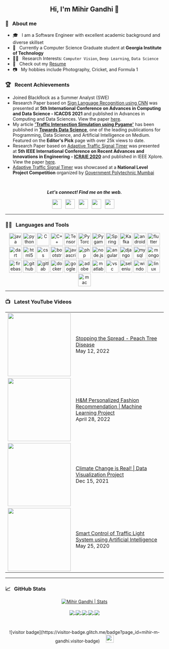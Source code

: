<h2 align="center">Hi, I'm Mihir Gandhi 👋</h2>

### 📖 &nbsp; About me
* 🎓 &nbsp; I am a Software Engineer with excellent academic background and diverse skillset
* 🏢  &nbsp; Currently a Computer Science Graduate student at **Georgia Institute of Technology**
* 👨‍💻 &nbsp; Research Interests: `Computer Vision`, `Deep Learning`, `Data Science`
* 📄 &nbsp; Check out my [Resume](./Mihir_Gandhi.pdf)
* 📷 &nbsp; My hobbies include Photography, Cricket, and Formula 1

### 🏆 &nbsp; Recent Achievements

* Joined BlackRock as a Summer Analyst (SWE)
* Research Paper based on [Sign Language Recognition using CNN](https://github.com/mihir-m-gandhi/Sign-Language-Recognition) was presented at **5th International Conference on Advances in Computing and Data Science - ICACDS 2021** and published in Advances in Computing and Data Sciences. View the paper [here](https://link.springer.com/chapter/10.1007/978-3-030-88244-0_27).
*  My article **['Traffic Intersection Simulation using Pygame'](https://towardsdatascience.com/traffic-intersection-simulation-using-pygame-689d6bd7687a)** has been published in **[Towards Data Science](https://towardsdatascience.com/)**, one of the leading publications for Programming, Data Science, and Artificial Intelligence on Medium. Featured on the **Editor's Pick** page with over 25k views to date.
* Research Paper based on [Adaptive Traffic Signal Timer](https://github.com/mihir-m-gandhi/Adaptive-Traffic-Signal-Timer) was presented at **5th IEEE International Conference on Recent Advances and Innovations in Engineering - [ICRAIE 2020](http://www.icraie.poornima.org/)** and published in IEEE Xplore. View the paper [here](https://ieeexplore.ieee.org/document/9358334).
* [Adaptive Traffic Signal Timer](https://github.com/mihir-m-gandhi/Adaptive-Traffic-Signal-Timer) was showcased at a **National Level Project Competition** organized by [Government Polytechnic Mumbai](http://www.gpmumbai.ac.in/) 

<br />

<p align="center">
<b><i>Let's connect! Find me on the web.</i></b>  

<p align='center'>
<a href="https://www.linkedin.com/in/mihir-m-gandhi/"><img height="30" src="https://img.shields.io/badge/linkedin-blue.svg?&style=for-the-badge&logo=linkedin&logoColor=white""></a>&nbsp;&nbsp;
<a href="mailto:mihirgandhi0706@gmail.com"><img height="30" src="https://img.shields.io/badge/gmail-c14438?&style=for-the-badge&logo=gmail&logoColor=white"></a>&nbsp;&nbsp;
<a href="https://www.youtube.com/channel/UCN_cgHfyW8rhOn7O3JGpRjw"><img height="30" src="https://img.shields.io/badge/YouTube-FF0000?style=for-the-badge&logo=youtube&logoColor=white"></a>&nbsp;&nbsp; 
 <a href="https://www.instagram.com/mihir.mg/"><img height="30" src="https://img.shields.io/badge/instagram-C13584.svg?&style=for-the-badge&logo=instagram&logoColor=white"></a>&nbsp;&nbsp;
<a href="https://twitter.com/mihirgandhi7698"><img height="30" src="https://img.shields.io/badge/twitter-%231DA1F2.svg?&style=for-the-badge&logo=twitter&logoColor=white"></a>&nbsp;&nbsp;
  

</p>
</p>

---
### 👨‍💻 &nbsp; Languages and Tools

<p align="center">
  <img src="https://www.vectorlogo.zone/logos/java/java-icon.svg" alt="java" width="40" height="40" title="Java" />
  <img src="https://www.vectorlogo.zone/logos/python/python-icon.svg" alt="python" width="40" height="40" title="Python" />
  <img src="https://cdn.iconscout.com/icon/free/png-512/c-programming-569564.png" alt="C" width="40" height="40" title="C"/>
  <img src="https://e7.pngegg.com/pngimages/46/626/png-clipart-c-logo-the-c-programming-language-computer-icons-computer-programming-source-code-programming-miscellaneous-template.png" alt="C++" width="40" height="40" title="C++"/>
 
  <img src="https://www.vectorlogo.zone/logos/tensorflow/tensorflow-icon.svg" alt="TensorFlow" width="40" height="40" title="Tensorflow" />
  <img src="https://www.vectorlogo.zone/logos/pytorch/pytorch-icon.svg" alt="PyTorch" width="40" height="40" title="Pytorch" />
  <img src="https://logodix.com/logo/2058787.png" alt="Pygame" width="40" height="40" title="Pygame" />
  
  <img src="https://www.vectorlogo.zone/logos/springio/springio-icon.svg" alt="Spring" width="40" height="40" title="Spring" />
  <img src="https://www.vectorlogo.zone/logos/apache_kafka/apache_kafka-icon.svg" alt="Kafka" width="40" height="40" title="Kafka" />
  
  <img src="https://www.vectorlogo.zone/logos/android/android-official.svg" alt="android" width="40" height="40" title="Android"/>
  <img src="https://www.vectorlogo.zone/logos/flutterio/flutterio-icon.svg" alt="flutter" width="40" height="40" title="Flutter"/>
  <img src="https://www.vectorlogo.zone/logos/dartlang/dartlang-icon.svg" alt="dart" width="40" height="40" title="Dart"/>
  
  <img src="https://www.vectorlogo.zone/logos/w3_html5/w3_html5-icon.svg" alt="html5" width="40" height="40" title="HTML5" />
  <img src="https://www.pngitem.com/pimgs/m/198-1985012_transparent-css3-logo-png-css-logo-transparent-background.png" alt="css" width="40" height="40" title="CSS3" />
  <img src="https://www.vectorlogo.zone/logos/getbootstrap/getbootstrap-icon.svg" alt="bootstrap" width="40" height="40" title="Bootstrap"/>
  <img src="https://www.vectorlogo.zone/logos/javascript/javascript-icon.svg" alt="javascript" width="40" height="40" title="Javascript" />
  <img src="https://www.vectorlogo.zone/logos/php/php-icon.svg" alt="php" width="40" height="40" title="PHP"/>
  <img src="https://www.vectorlogo.zone/logos/nodejs/nodejs-icon.svg" alt="node.js" width="40" height="40" title="Node.JS" />
  <img src="https://www.vectorlogo.zone/logos/angular/angular-icon.svg" alt="angular" width="40" height="40" title="Angular" />
  <img src="https://www.vectorlogo.zone/logos/djangoproject/djangoproject-icon.svg" alt="django" width="40" height="40" title="Django" />
 
 <img src="https://www.vectorlogo.zone/logos/mysql/mysql-icon.svg" alt="mysql" width="40" height="40" title="MySQL" />
  <img src="https://www.vectorlogo.zone/logos/mongodb/mongodb-icon.svg" alt="mongodb" width="40" height="40" title="MongoDB" />
  <img src="https://www.vectorlogo.zone/logos/firebase/firebase-icon.svg" alt="firebase" width="40" height="40" title="Firebase" />

  <img src="https://www.vectorlogo.zone/logos/github/github-icon.svg" alt="github" width="40" height="40" title="GitHub" />
  <img src="https://www.vectorlogo.zone/logos/gitlab/gitlab-icon.svg" alt="gitlab" width="40" height="40" title="GitLab" />
  <img src="https://www.vectorlogo.zone/logos/docker/docker-icon.svg" alt="docker" width="40" height="40" title="Docker" />
  <img src="https://www.vectorlogo.zone/logos/google_cloud/google_cloud-icon.svg" alt="googlecloud" width="40" height="40" title="Google Cloud" />

  <img src="https://upload.wikimedia.org/wikipedia/commons/thumb/c/c2/Adobe_XD_CC_icon.svg/1200px-Adobe_XD_CC_icon.svg.png" alt="adobe xd" width="40" height="40" title="Adobe XD" />
  <img src="https://upload.wikimedia.org/wikipedia/commons/thumb/2/21/Matlab_Logo.png/667px-Matlab_Logo.png" alt="matlab" width="40" height="40" title="MATLAB" />
  <img src="https://www.vectorlogo.zone/logos/visualstudio_code/visualstudio_code-icon.svg" alt="vsc" width="40" height="40" title="Visual Studio Code" />
  <img src="https://img.icons8.com/ios/452/selenium-test-automation.png" alt="selenium" width="40" height="40" title="Selenium" />
  
  <img src="https://icons-for-free.com/iconfiles/png/512/desktop+microsoft+os+screen+technology+windows+icon-1320192780138264654.png" alt="windows" width="40" height="40" title="Windows OS" />
  <img src="https://www.vectorlogo.zone/logos/linux/linux-icon.svg" alt="linux" width="40" height="40" title="Linux OS" />
  <img src="https://icons.iconarchive.com/icons/icons8/windows-8/512/Systems-Mac-Os-icon.png" alt="mac" width="40" height="40" title="macOS" />

</p>

---
### 📺 &nbsp; Latest YouTube Videos

<table>
  <tbody>
    <!-- YOUTUBE:START -->
   <tr>
      <td><a href="https://youtu.be/p5d_lPTsd-4"><img width="200px" src="https://img.youtube.com/vi/p5d_lPTsd-4/maxresdefault.jpg"></a></td>
      <td><a href="https://youtu.be/p5d_lPTsd-4">Stopping the Spread - Peach Tree Disease</a><br/>May 12, 2022</td>
    </tr>
   <tr>
      <td><a href="https://youtu.be/XGmRTsjJRN4"><img width="200px" src="https://i.ytimg.com/vi/XGmRTsjJRN4/mqdefault.jpg"></a></td>
      <td><a href="https://youtu.be/XGmRTsjJRN4">H&M Personalized Fashion Recommendation | Machine Learning Project</a><br/>April 28, 2022</td>
    </tr>
   <tr>
      <td><a href="https://youtu.be/k2iPT3R_x0w"><img width="200px" src="https://i.ytimg.com/vi/k2iPT3R_x0w/mqdefault.jpg"></a></td>
      <td><a href="https://youtu.be/k2iPT3R_x0w">Climate Change is Real! | Data Visualization Project</a><br/>Dec 15, 2021</td>
    </tr>
<!--     <tr>
      <td><a href="https://youtu.be/kDrJEgj7FdY"><img width="200px" src="https://i.ytimg.com/vi/kDrJEgj7FdY/mqdefault.jpg"></a></td>
      <td><a href="https://youtu.be/kDrJEgj7FdY">Medicyl - Decentralized Health Record Management (SIH 2020)</a><br/>Feb 4, 2021</td>
    </tr> -->
    <tr>
      <td><a href="https://youtu.be/OssY5pzOyo0"><img width="200px" src="https://i.ytimg.com/vi/OssY5pzOyo0/mqdefault.jpg"></a></td>
      <td><a href="https://youtu.be/OssY5pzOyo0">Smart Control of Traffic Light System using Artificial Intelligence</a><br/>May 25, 2020</td>
    </tr>
  <!-- YOUTUBE:END -->
  </tbody>
</table>

---
### &#x1f4c8; &nbsp; GitHub Stats

<p align="center">
  
<a href="https://github.com/mihir-m-gandhi">
  <img align="center" src="https://github-readme-stats.vercel.app/api?username=mihir-m-gandhi&show_icons=true&line_height=27&count_private=true&title_color=ffffff&text_color=c9cacc&icon_color=2bbc8a&bg_color=1d1f21" alt="Mihir Gandhi | Stats" />
</a>

<br />
<br />

<a href="https://github.com/mihir-m-gandhi/Adaptive-Traffic-Signal-Timer">
  <img align="center" src="https://github-readme-stats.vercel.app/api/pin/?username=mihir-m-gandhi&repo=Adaptive-Traffic-Signal-Timer&title_color=ffffff&text_color=c9cacc&icon_color=2bbc8a&bg_color=1d1f21" />
</a>
 
 <a href="https://github.com/mihir-m-gandhi/Basic-Traffic-Intersection-Simulation">
  <img align="center" src="https://github-readme-stats.vercel.app/api/pin/?username=mihir-m-gandhi&repo=Basic-Traffic-Intersection-Simulation&title_color=ffffff&text_color=c9cacc&icon_color=2bbc8a&bg_color=1d1f21" />
</a>  
 
 
<a href="https://github.com/mihir-m-gandhi/Sign-Language-Recognition">
  <img align="center" src="https://github-readme-stats.vercel.app/api/pin/?username=mihir-m-gandhi&repo=Sign-Language-Recognition&title_color=ffffff&text_color=c9cacc&icon_color=2bbc8a&bg_color=1d1f21" />
</a>  
 
 <a href="https://github.com/mihir-m-gandhi/Enron-Email-Analysis">
  <img align="center" src="https://github-readme-stats.vercel.app/api/pin/?username=mihir-m-gandhi&repo=Enron-Email-Analysis&title_color=ffffff&text_color=c9cacc&icon_color=2bbc8a&bg_color=1d1f21" />
</a>  

 
<a href="https://github.com/mihir-m-gandhi/Tree-Disease-Spread-Cellular-Automata">
  <img align="center" src="https://github-readme-stats.vercel.app/api/pin/?username=mihir-m-gandhi&repo=Tree-Disease-Spread-Cellular-Automata&title_color=ffffff&text_color=c9cacc&icon_color=2bbc8a&bg_color=1d1f21" />
</a>  


</p>

<br />

<p align=center>
![visitor badge](https://visitor-badge.glitch.me/badge?page_id=mihir-m-gandhi.visitor-badge)
 &nbsp; &nbsp;
<a href="https://github.com/mihir-m-gandhi"><img height="25" src="https://komarev.com/ghpvc/?username=mihir-m-gandhi&color=brightgreen" /></a>
</p>
